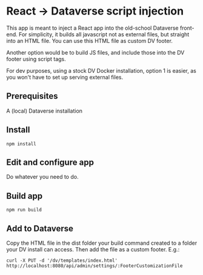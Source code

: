 # React -> Dataverse script injection
This app is meant to inject a React app into the old-school Dataverse front-end. For simplicity, it builds all javascript not as external files, but straight into an HTML file. You can use this HTML file as custom DV footer.

Another option would be to build JS files, and include those into the DV footer using script tags.

For dev purposes, using a stock DV Docker installation, option 1 is easier, as you won't have to set up serving external files.

## Prerequisites
A (local) Dataverse installation

## Install 
```
npm install
```

## Edit and configure app
Do whatever you need to do.

## Build app
```
npm run build
```

## Add to Dataverse
Copy the HTML file in the dist folder your build command created to a folder your DV install can access. Then add the file as a custom footer. E.g.:

```
curl -X PUT -d '/dv/templates/index.html' http://localhost:8080/api/admin/settings/:FooterCustomizationFile
```